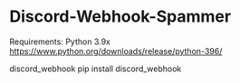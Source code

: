 # Discord-Webhook-Spammer
Requirements:
Python 3.9x 
https://www.python.org/downloads/release/python-396/

discord_webhook
pip install discord_webhook
